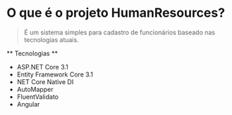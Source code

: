 <a href="https://w7.pngwing.com/pngs/402/733/png-transparent-cloud-group-illustration-hr-staff-text-cloud-human-resource-management-thumbnail.png" title="FVCproductions" alt="FVCproductions"></a>

<!-- [![FVCproductions](https://avatars1.githubusercontent.com/u/4284691?v=3&s=200)](http://fvcproductions.com) -->


# O que é o projeto HumanResources?

> É um sistema simples para cadastro de funcionários baseado nas tecnologias atuais.

** Tecnologias **

- ASP.NET Core 3.1
- Entity Framework Core 3.1
- NET Core Native DI
- AutoMapper
- FluentValidato
- Angular


